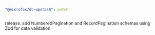 ```yaml
---
"@microfox/db-upstash": patch
---
```


release: add NumberedPagination and RecordPagination schemas using Zod for data validation
